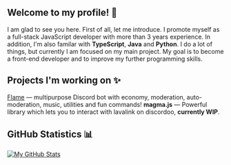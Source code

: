 ## Welcome to my profile! 👋
I am glad to see you here. First of all, let me introduce. I promote myself as a full-stack JavaScript developer with more than 3 years experience. In addition, I'm also familar with **TypeScript**, **Java** and **Python**. I do a lot of things, but currently I am focused on my main project. My goal is to become a front-end developer and to improve my further programming skills.

## Projects I'm working on ✨
[Flame](https://github.com/Flame-Developers/Flame) — multipurpose Discord bot with economy, moderation, auto-moderation, music, utilities and fun commands!
**magma.js** — Powerful library which lets you to interact with lavalink on discordoo, **currently WIP**.

## GitHub Statistics 📊
[]()
[![My GitHub Stats](https://github-readme-stats.vercel.app/api/?username=TheFerryn&count_private=true&theme=tokyonight&showicons=true)]()





